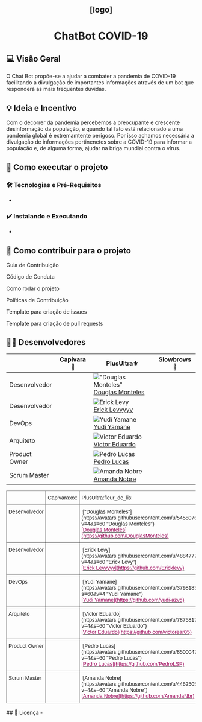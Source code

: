 
<h2 align="center">[logo]</h2>
<h1 align="center">ChatBot COVID-19</h1>

<!-- [badges] [badges] [badges] [badges]  -->


## 💻 Visão Geral
O Chat Bot propõe-se a ajudar a combater a pandemia de COVID-19 facilitando a 
divulgação de importantes informações através de um bot que responderá as mais 
frequentes duvidas.
	

## 💡 Ideia e Incentivo
Com o decorrer da pandemia percebemos a preocupante e crescente desinformação da
população, e quando tal fato está relacionado a uma pandemia global é 
extremamtente perigoso. Por isso achamos necessária a divulgação de informações 
pertinenetes sobre a COVID-19 para informar a população e, de alguma forma, 
ajudar na briga mundial contra o vírus.

<!-- ## ⚙️ Funcionalidades
- [x] Checkbox:
  - [x] Sub-Checkbox
    - Tópico 1
    - Tópico 2 -->

<!-- ## 📦 Releases 1 e 2
  Release 1 - 2 de setembro
  
  Release 2 - 26 de outubto -->

## 🚀 Como executar o projeto
### 🛠 Tecnologias e Pré-Requisitos
-

### ✔️ Instalando e Executando
-

## 🤝 Como contribuir para o projeto

Guia de Contribuição

Código de Conduta

Como rodar o projeto

Políticas de Contribuição

Template para criação de issues

Template para criação de pull requests

## 👨‍💻 Desenvolvedores
|               | Capivara:ox: | PlusUltra:fleur_de_lis:                                                                                                                                       | Slowbrows:pig2: |
|---------------|--------------|---------------------------------------------------------------------------------------------------------------------------------------------------------------|-----------------|
| Desenvolvedor |              | !["Douglas Monteles"](https://avatars.githubusercontent.com/u/54580766?v=4&s=60 "Douglas Monteles")<br>[Douglas Monteles](https://github.com/DouglasMonteles) |                 |
| Desenvolvedor |              | ![Erick Levy](https://avatars.githubusercontent.com/u/48847770?v=4&s=60 "Erick Levy")<br>[Erick Levyyyy](https://github.com/Ericklevy)                        |                 |
| DevOps        |              | ![Yudi Yamane](https://avatars.githubusercontent.com/u/37981839?s=60&v=4 "Yudi Yamane")<br>[Yudi Yamane](https://github.com/yudi-azvd)                        |                 |
| Arquiteto     |              | ![Victor Eduardo](https://avatars.githubusercontent.com/u/78758172?v=4&s=60 "Victor Eduardo")<br>[Victor Eduardo](https://github.com/victorear05)             |                 |
| Product Owner |              | ![Pedro Lucas](https://avatars.githubusercontent.com/u/85000470?v=4&s=60 "Pedro Lucas")<br>[Pedro Lucas](https://github.com/PedroLSF)                         |                 |
| Scrum Master  |              | ![Amanda Nobre](https://avatars.githubusercontent.com/u/44625056?v=4&s=60 "Amanda Nobre")<br>[Amanda Nobre](https://github.com/AmandaNbr)                     |                 |

<style type="text/css">
.tg  {border-collapse:collapse;border-spacing:0;}
.tg td{border-color:black;border-style:solid;border-width:1px;font-family:Arial, sans-serif;font-size:14px;
  overflow:hidden;padding:10px 5px;word-break:normal;}
.tg th{border-color:black;border-style:solid;border-width:1px;font-family:Arial, sans-serif;font-size:14px;
  font-weight:normal;overflow:hidden;padding:10px 5px;word-break:normal;}
.tg .tg-0pky{border-color:inherit;text-align:left;vertical-align:top}
</style>
<table class="tg">
<thead>
  <tr>
    <th class="tg-0pky"></th>
    <th class="tg-0pky">Capivara:ox:</th>
    <th class="tg-0pky">PlusUltra:fleur_de_lis:</th>
    <th class="tg-0pky">Slowbrows:pig2:</th>
  </tr>
</thead>
<tbody>
  <tr>
    <td class="tg-0pky">Desenvolvedor</td>
    <td class="tg-0pky"></td>
    <td class="tg-0pky">!["Douglas Monteles"](https://avatars.githubusercontent.com/u/54580766?v=4&amp;s=60 "Douglas Monteles")<br><a href="https://github.com/DouglasMonteles"><span style="color:#905">[Douglas Monteles](https://github.com/DouglasMonteles)</span></a></td>
    <td class="tg-0pky"></td>
  </tr>
  <tr>
    <td class="tg-0pky">Desenvolvedor</td>
    <td class="tg-0pky"></td>
    <td class="tg-0pky">![Erick Levy](https://avatars.githubusercontent.com/u/48847770?v=4&amp;s=60 "Erick Levy")<br><a href="https://github.com/Ericklevy"><span style="color:#905">[Erick Levyyyy](https://github.com/Ericklevy)</span></a></td>
    <td class="tg-0pky"></td>
  </tr>
  <tr>
    <td class="tg-0pky">DevOps</td>
    <td class="tg-0pky"></td>
    <td class="tg-0pky">![Yudi Yamane](https://avatars.githubusercontent.com/u/37981839?s=60&amp;v=4 "Yudi Yamane")<br><a href="https://github.com/yudi-azvd"><span style="color:#905">[Yudi Yamane](https://github.com/yudi-azvd)</span></a></td>
    <td class="tg-0pky"></td>
  </tr>
  <tr>
    <td class="tg-0pky">Arquiteto</td>
    <td class="tg-0pky"></td>
    <td class="tg-0pky">![Victor Eduardo](https://avatars.githubusercontent.com/u/78758172?v=4&amp;s=60 "Victor Eduardo")<br><a href="https://github.com/victorear05"><span style="color:#905">[Victor Eduardo](https://github.com/victorear05)</span></a></td>
    <td class="tg-0pky"></td>
  </tr>
  <tr>
    <td class="tg-0pky">Product Owner</td>
    <td class="tg-0pky"></td>
    <td class="tg-0pky">![Pedro Lucas](https://avatars.githubusercontent.com/u/85000470?v=4&amp;s=60 "Pedro Lucas")<br><a href="https://github.com/PedroLSF"><span style="color:#905">[Pedro Lucas](https://github.com/PedroLSF)</span></a></td>
    <td class="tg-0pky"></td>
  </tr>
  <tr>
    <td class="tg-0pky">Scrum Master</td>
    <td class="tg-0pky"></td>
    <td class="tg-0pky">![Amanda Nobre](https://avatars.githubusercontent.com/u/44625056?v=4&amp;s=60 "Amanda Nobre")<br><a href="https://github.com/AmandaNbr"><span style="color:#905">[Amanda Nobre](https://github.com/AmandaNbr)</span></a></td>
    <td class="tg-0pky"></td>
  </tr>
</tbody>
</table>
## 📝 Licença
-
